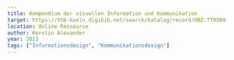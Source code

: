 ```yaml
---
title: Kompendium der visuellen Information und Kommunikation
target: https://thb-koeln.digibib.net/search/katalog/record/HBZ:TT050419679
location: Online Ressource
author: Kerstin Alexander
year: 2013
tags: ["Informationsdesign", "Kommunikationsdesign"]
---
```

